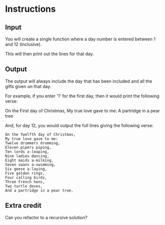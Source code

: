# Instructions

## Input
You will create a single function where a day number is entered between 1 and 12 (inclusive).

This will then print out the lines for that day.

## Output
The output will always include the day that has been included and all the gifts given on that day.

For example, if you enter '1' for the first day, then it would print the following verse:

On the First day of Christmas,
My true love gave to me:
A partridge in a pear tree

And, for day 12, you would output the full lines giving the following verse:

```shell
On the Twelfth day of Christmas,
My true love gave to me:
Twelve drummers drumming,
Eleven pipers piping,
Ten lords a-leaping,
Nine ladies dancing,
Eight maids a-milking,
Seven swans a-swimming,
Six geese a-laying,
Five golden rings,
Four calling birds,
Three French hens,
Two turtle doves,
And a partridge in a pear tree.
```

## Extra credit

Can you refactor to a recursive solution?